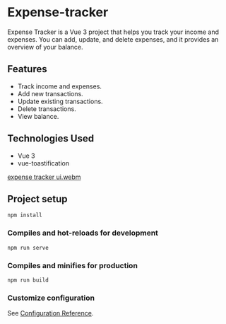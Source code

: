 # Expense-tracker 
Expense Tracker is a Vue 3 project that helps you track your income and expenses. You can add, update, and delete expenses, and it provides an overview of your balance.

## Features
- Track income and expenses.
- Add new transactions.
- Update existing transactions.
- Delete transactions.
- View balance.

## Technologies Used
- Vue 3
- vue-toastification

[expense tracker ui.webm](https://github.com/abdullah270602/Expense-Tracker_vue3/assets/94392858/57ca0504-34a2-4658-bbc0-02c24b76dd72)



## Project setup
```
npm install
```

### Compiles and hot-reloads for development
```
npm run serve
```

### Compiles and minifies for production
```
npm run build
```

### Customize configuration
See [Configuration Reference](https://cli.vuejs.org/config/).
